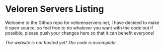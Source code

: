 # Veloren Servers Listing
Welcome to the Github repo for velorenservers.net, I have decided to make it open source, so feel free to do whatever you want with the code but if possible, please push your changes here so that it can benefit everyone!

*The website is not hosted yet! The code is incomplete*
